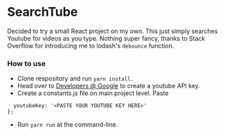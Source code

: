 # SearchTube

Decided to try a small React project on my own. This just simply searches Youtube for videos as you type. Nothing super fancy, thanks to Stack Overflow for introducing me to lodash's `debounce` function.

### How to use
* Clone respository and run `yarn install`.
* Head over to [Developers @ Google](https://developers.google.com) to create a youtube API key.
* Create a constants.js file on main project level. Paste 
```module.exports = {
  youtubeKey: '<PASTE YOUR YOUTUBE KEY HERE>'
};
```
* Run `yarn run` at the command-line.